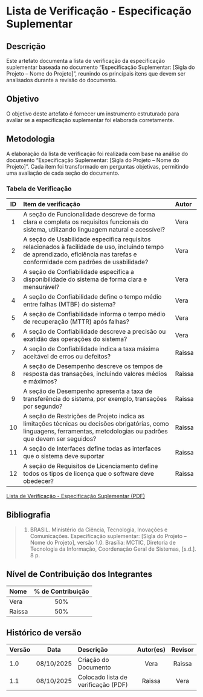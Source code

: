 # Lista de Verificação - Especificação Suplementar

## Descrição
Este artefato documenta a lista de verificação da especificação suplementar baseada no documento “Especificação Suplementar: [Sigla do Projeto – Nome do Projeto]”, reunindo os principais itens que devem ser analisados durante a revisão do documento. 
## Objetivo
O objetivo deste artefato é fornecer um instrumento estruturado para avaliar se a especificação suplementar foi elaborada corretamente.
## Metodologia
A elaboração da lista de verificação foi realizada com base na análise  do documento “Especificação Suplementar: [Sigla do Projeto – Nome do Projeto]”. Cada item foi transformado em perguntas objetivas, permitindo uma avaliação de cada seção do documento. 

### Tabela de Verificação

|  ID  | Item de verificação                                                                                                                                                              | Autor     |
|:----:|:---------------------------------------------------------------------------------------------------------------------------------------------------------------------------------|:----------|
|  1   | A seção de Funcionalidade descreve de forma clara e completa os requisitos funcionais do sistema, utilizando linguagem natural e acessível?                                      | Vera      |
|  2   | A seção de Usabilidade especifica requisitos relacionados à facilidade de uso, incluindo tempo de aprendizado, eficiência nas tarefas e conformidade com padrões de usabilidade? | Vera      |
|  3   | A seção de Confiabilidade especifica a disponibilidade do sistema de forma clara e mensurável?                                                                                   | Vera      |
|  4   | A seção de Confiabilidade define o tempo médio entre falhas (MTBF) do sistema?                                                                                                   | Vera      |
|  5   | A seção de Confiabilidade informa o tempo médio de recuperação (MTTR) após falhas?                                                                                               | Vera      |
|  6   | A seção de Confiabilidade descreve a precisão ou exatidão das operações do sistema?                                                                                              | Vera      |
|  7   | A seção de Confiabilidade indica a taxa máxima aceitável de erros ou defeitos?                                                                                                   | Raissa    |
|  8   | A seção de Desempenho descreve os tempos de resposta das transações, incluindo valores médios e máximos?                                                                         | Raissa    |
|  9   | A seção de Desempenho apresenta a taxa de transferência do sistema, por exemplo, transações por segundo?                                                                         | Raissa    |
|  10  | A seção de Restrições de Projeto indica as limitações técnicas ou decisões obrigatórias, como linguagens, ferramentas, metodologias ou padrões que devem ser seguidos?           | Raissa    |
|  11  | A seção de Interfaces define todas as interfaces que o sistema deve suportar                                                                                                     | Raissa    |
|  12  | A seção de Requisitos de Licenciamento define todos os tipos de licença que  o software deve obedecer?                                                                           | Raissa    |

[Lista de Verificação - Especificação Suplementar (PDF)](../../../../00_assets/pdfs/verificacao/Lista-Verificacao-Especificacao-Suplementar.pdf)

## Bibliografia

> 1. BRASIL. Ministério da Ciência, Tecnologia, Inovações e Comunicações. Especificação suplementar: [Sigla do Projeto – Nome do Projeto], versão 1.0. Brasília: MCTIC, Diretoria de Tecnologia da Informação, Coordenação Geral de Sistemas, [s.d.]. 8 p.


## Nível de Contribuição dos Integrantes

| Nome   | % de Contribuição |
|:-------|:-----------------:|
| Vera   |        50%        |
| Raissa |        50%        |

## Histórico de versão

| Versão |    Data    | Descrição                           | Autor(es) | Revisor |
|:-------|:----------:|:------------------------------------|:---------:|:-------:|
| 1.0    | 08/10/2025 | Criação do Documento                |   Vera    | Raissa  |
| 1.1    | 08/10/2025 | Colocado lista de verificação (PDF) |  Raissa   |  Vera   |

